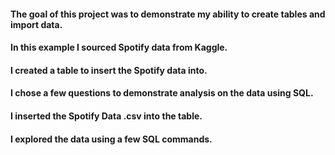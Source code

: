 #### The goal of this project was to demonstrate my ability to create tables and import data. 
#### In this example I sourced Spotify data from Kaggle. 
#### I created a table to insert the Spotify data into. 
#### I chose a few questions to demonstrate analysis on the data using SQL.
#### I inserted the Spotify Data .csv into the table. 
#### I explored the data using a few SQL commands.
